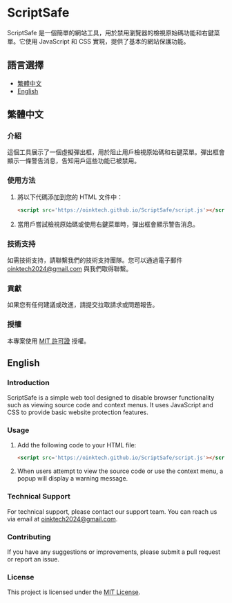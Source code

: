 # ScriptSafe

ScriptSafe 是一個簡單的網站工具，用於禁用瀏覽器的檢視原始碼功能和右鍵菜單。它使用 JavaScript 和 CSS 實現，提供了基本的網站保護功能。

## 語言選擇

- [繁體中文](#繁體中文)
- [English](#english)

## 繁體中文

### 介紹

這個工具展示了一個虛擬彈出框，用於阻止用戶檢視原始碼和右鍵菜單。彈出框會顯示一條警告消息，告知用戶這些功能已被禁用。

### 使用方法

1. 將以下代碼添加到您的 HTML 文件中：

    ```html
    <script src='https://oinktech.github.io/ScriptSafe/script.js'></script>
    ```

2. 當用戶嘗試檢視原始碼或使用右鍵菜單時，彈出框會顯示警告消息。

### 技術支持

如需技術支持，請聯繫我們的技術支持團隊。您可以通過電子郵件 [oinktech2024@gmail.com](mailto:oinktech2024@gmail.com) 與我們取得聯繫。

### 貢獻

如果您有任何建議或改進，請提交拉取請求或問題報告。

### 授權

本專案使用 [MIT 許可證](LICENSE.md) 授權。

## English

### Introduction

ScriptSafe is a simple web tool designed to disable browser functionality such as viewing source code and context menus. It uses JavaScript and CSS to provide basic website protection features.

### Usage

1. Add the following code to your HTML file:

    ```html
    <script src='https://oinktech.github.io/ScriptSafe/script.js'></script>
    ```

2. When users attempt to view the source code or use the context menu, a popup will display a warning message.

### Technical Support

For technical support, please contact our support team. You can reach us via email at [oinktech2024@gmail.com](mailto:oinktech2024@gmail.com).

### Contributing

If you have any suggestions or improvements, please submit a pull request or report an issue.

### License

This project is licensed under the [MIT License](LICENSE.md).
